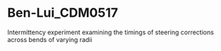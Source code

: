 # Ben-Lui_CDM0517
Intermittency experiment examining the timings of steering corrections across bends of varying radii
